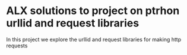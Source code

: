 <h1> ALX solutions to project on ptrhon urllid and request libraries</h1>
In this project we explore the urllid and request libraries for making
http requests